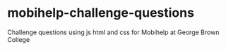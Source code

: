 # mobihelp-challenge-questions

Challenge questions using js html and css for Mobihelp at George Brown College

